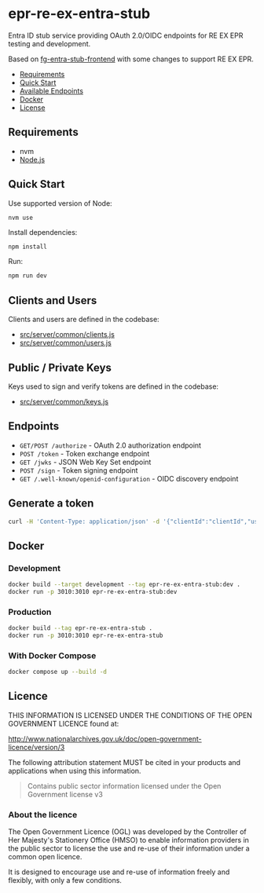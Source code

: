 # epr-re-ex-entra-stub

Entra ID stub service providing OAuth 2.0/OIDC endpoints for RE EX EPR testing and development.

Based on [fg-entra-stub-frontend](https://github.com/DEFRA/fg-entra-stub-frontend) with some changes to support RE EX EPR.

- [Requirements](#requirements)
- [Quick Start](#quick-start)
- [Available Endpoints](available-endpoints)
- [Docker](#docker)
- [License](#license)

## Requirements

- nvm
- [Node.js](http://nodejs.org/)

## Quick Start

Use supported version of Node:

```
nvm use
```

Install dependencies:

```bash
npm install
```

Run:

```bash
npm run dev
```

## Clients and Users

Clients and users are defined in the codebase:

- [src/server/common/clients.js](src/server/common/clients.js)
- [src/server/common/users.js](src/server/common/users.js)

## Public / Private Keys

Keys used to sign and verify tokens are defined in the codebase:

- [src/server/common/keys.js](src/server/common/keys.js)

## Endpoints

- `GET/POST /authorize` - OAuth 2.0 authorization endpoint
- `POST /token` - Token exchange endpoint
- `GET /jwks` - JSON Web Key Set endpoint
- `POST /sign` - Token signing endpoint
- `GET /.well-known/openid-configuration` - OIDC discovery endpoint

## Generate a token

```sh
curl -H 'Content-Type: application/json' -d '{"clientId":"clientId","username":"ea@test.gov.uk"}' http://localhost:3010/sign
```

## Docker

### Development

```bash
docker build --target development --tag epr-re-ex-entra-stub:dev .
docker run -p 3010:3010 epr-re-ex-entra-stub:dev
```

### Production

```bash
docker build --tag epr-re-ex-entra-stub .
docker run -p 3010:3010 epr-re-ex-entra-stub
```

### With Docker Compose

```bash
docker compose up --build -d
```

## Licence

THIS INFORMATION IS LICENSED UNDER THE CONDITIONS OF THE OPEN GOVERNMENT LICENCE found at:

<http://www.nationalarchives.gov.uk/doc/open-government-licence/version/3>

The following attribution statement MUST be cited in your products and applications when using this information.

> Contains public sector information licensed under the Open Government license v3

### About the licence

The Open Government Licence (OGL) was developed by the Controller of Her Majesty's Stationery Office (HMSO) to enable
information providers in the public sector to license the use and re-use of their information under a common open
licence.

It is designed to encourage use and re-use of information freely and flexibly, with only a few conditions.
